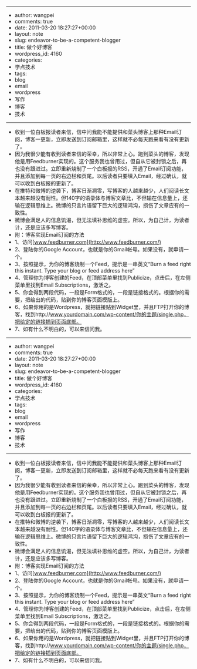 - --
- author: wangpei
- comments: true
- date: 2011-03-20 18:27:27+00:00
- layout: note
- slug: endeavor-to-be-a-competent-blogger
- title: 做个好博客
- wordpress_id: 4160
- categories:
- 学点技术
- tags:
- blog
- email
- wordpress
- 写作
- 博客
- 技术
- --
- 收到一位白板报读者来信，信中问我能不能提供和菜头博客上那种Email订阅，博客一更新，立即发送到订阅邮箱里，这样就不必每天跑来看有没有更新了。
- 因为我很少能有收到读者来信的荣幸，所以非常上心。跑到菜头的博客，发现他是用Feedburner实现的。这个服务我也曾用过，但自从它被封锁之后，再也没有跟进过。立即重新烧制了一个白板报的RSS，开通了Email订阅功能，并且添加到每一页的右边栏和页尾。以后读者只要填入Email，经过确认，就可以收到白板报的更新了。
- 在推特和微博的逆袭下，博客日渐凋零，写博客的人越来越少，人们阅读长文本越来越没有耐性。但140字的语录体与博客文章比，不但输在信息量上，还输在逻辑思维上。微博的只言片语留下巨大的逻辑鸿沟，损伤了文章应有的一致性。
- 微博会满足人的信息饥渴，但无法填补思维的虚空。所以，为自己计，为读者计，还是应该多写博客。
- 附：博客实现Email订阅的方法
- 1、访问[www.feedburner.com](http://www.feedburner.com/)
- 2、登陆你的Google Account，也就是你的Gmail帐号。如果没有，就申请一个。
- 3、按照提示，为你的博客烧制一个Feed，提示是一串英文“Burn a feed right this instant. Type your blog or feed address here”
- 4、管理你为博客创建的Feed，在顶部菜单里找到Publicize，点击后，在左侧菜单里找到Email Subscriptions，激活之。
- 5、你会得到两段代码，一段是Form格式的，一段是链接格式的。根据你的需要，把给出的代码，贴到你的博客页面模版上。
- 6、如果你用的是Wordpress，就把链接贴到Widget里，并且FTP打开你的博客，找到http://www.yourdomain.com/wp-content/你的主题/single.php，把给定的链接插到页面底部。
- 7、如有什么不明白的，可以来信问我。
- --
- author: wangpei
- comments: true
- date: 2011-03-20 18:27:27+00:00
- layout: note
- slug: endeavor-to-be-a-competent-blogger
- title: 做个好博客
- wordpress_id: 4160
- categories:
- 学点技术
- tags:
- blog
- email
- wordpress
- 写作
- 博客
- 技术
- --
- 收到一位白板报读者来信，信中问我能不能提供和菜头博客上那种Email订阅，博客一更新，立即发送到订阅邮箱里，这样就不必每天跑来看有没有更新了。
- 因为我很少能有收到读者来信的荣幸，所以非常上心。跑到菜头的博客，发现他是用Feedburner实现的。这个服务我也曾用过，但自从它被封锁之后，再也没有跟进过。立即重新烧制了一个白板报的RSS，开通了Email订阅功能，并且添加到每一页的右边栏和页尾。以后读者只要填入Email，经过确认，就可以收到白板报的更新了。
- 在推特和微博的逆袭下，博客日渐凋零，写博客的人越来越少，人们阅读长文本越来越没有耐性。但140字的语录体与博客文章比，不但输在信息量上，还输在逻辑思维上。微博的只言片语留下巨大的逻辑鸿沟，损伤了文章应有的一致性。
- 微博会满足人的信息饥渴，但无法填补思维的虚空。所以，为自己计，为读者计，还是应该多写博客。
- 附：博客实现Email订阅的方法
- 1、访问[www.feedburner.com](http://www.feedburner.com/)
- 2、登陆你的Google Account，也就是你的Gmail帐号。如果没有，就申请一个。
- 3、按照提示，为你的博客烧制一个Feed，提示是一串英文“Burn a feed right this instant. Type your blog or feed address here”
- 4、管理你为博客创建的Feed，在顶部菜单里找到Publicize，点击后，在左侧菜单里找到Email Subscriptions，激活之。
- 5、你会得到两段代码，一段是Form格式的，一段是链接格式的。根据你的需要，把给出的代码，贴到你的博客页面模版上。
- 6、如果你用的是Wordpress，就把链接贴到Widget里，并且FTP打开你的博客，找到http://www.yourdomain.com/wp-content/你的主题/single.php，把给定的链接插到页面底部。
- 7、如有什么不明白的，可以来信问我。
